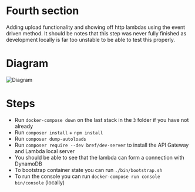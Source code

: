 # Fourth section
Adding upload functionality and showing off http lambdas using the event driven method.
It should be notes that this step was never fully finished as development locally is far too unstable to be able to test this properly.

# Diagram
![Diagram](https://github.com/ryanolee/talks/raw/main/brum-php-jan-2022/brefphp/diagrams/bref_building_something_4_diagram.png)

# Steps
* Run `docker-compose down` on the last stack in the `3` folder if you have not already
* Run `composer install` + `npm install`
* Run `composer dump-autoloads`
* Run `composer require --dev bref/dev-server` to install the API Gateway and Lambda local server
* You should be able to see that the lambda can form a connection with DynamoDB
* To bootstrap container state you can run `./bin/bootstrap.sh`
* To run the console you can run `docker-compose run console bin/console` (locally)

